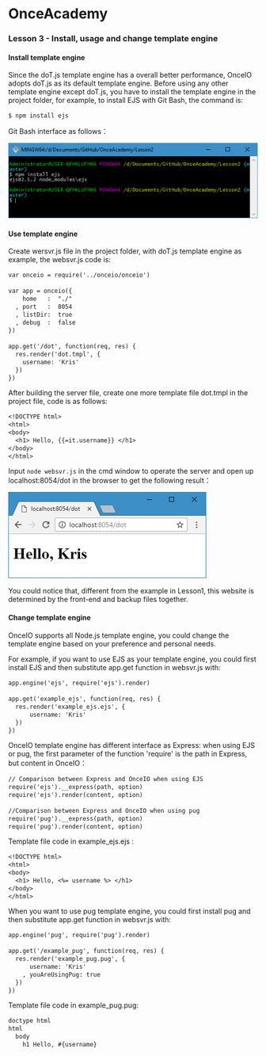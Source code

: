 # OnceAcademy
### Lesson 3 - Install, usage and change template engine    
#### Install template engine  

Since the doT.js template engine has a overall better performance, OnceIO adopts doT.js as its default template engine. Before using any other template engine except doT.js, you have to install the template engine in the project folder, for example, to install EJS with Git Bash, the command is:
    
    $ npm install ejs  

Git Bash interface as follows：

![Git Bash Interface][1]   

#### Use template engine  
   
Create wersvr.js file in the project folder, with doT.js template engine as example, the websvr.js code is: 

    var onceio = require('../onceio/onceio')

    var app = onceio({
        home   :  "./"
      , port   :  8054
      , listDir:  true
      , debug  :  false
    })

    app.get('/dot', function(req, res) {
      res.render('dot.tmpl', {
        username: 'Kris'
      })
    })  
      
After building the server file, create one more template file dot.tmpl in the project file, code is as follows:

    <!DOCTYPE html>
    <html>
    <body>
      <h1> Hello, {{=it.username}} </h1>
    </body>
    </html>  

Input `node websvr.js` in the cmd window to operate the server and open up localhost:8054/dot in the browser to get the following result：  
  
![Browser Effect][2]  
  
You could notice that, different from the example in Lesson1, this website is determined by the front-end and backup files together.
#### Change template engine

OnceIO supports all Node.js template engine, you could change the template engine based on your preference and personal needs. 

For example, if you want to use EJS as your template engine, you could first install EJS and then substitute app.get function in websvr.js with:

    app.engine('ejs', require('ejs').render)

    app.get('example_ejs', function(req, res) {
      res.render('example_ejs.ejs', {
          username: 'Kris'
      })
    })
  
OnceIO template engine has different interface as  Express: when using EJS or pug, the first parameter of the function 'require' is the path in Express, but content in OnceIO：  

    // Comparison between Express and OnceIO when using EJS
    require('ejs').__express(path, option)
    require('ejs').render(content, option)

    //Comparison between Express and OnceIO when using pug
    require('pug').__express(path, option)
    require('pug').render(content, option)

Template file code in example_ejs.ejs :  
  
    <!DOCTYPE html>
    <html>
    <body>
      <h1> Hello, <%= username %> </h1>
    </body>
    </html>
    
When you want to use pug template engine, you could first install pug and then substitute app.get function in websvr.js with:

    app.engine('pug', require('pug').render)

    app.get('/example_pug', function(req, res) {
      res.render('example_pug.pug', {
          username: 'Kris'
        , youAreUsingPug: true
      })
    })
  
Template file code in example_pug.pug:  
  
    doctype html
    html
      body
        h1 Hello, #{username}





  [1]: https://raw.githubusercontent.com/OnceDoc/images/gh-pages/OnceAcademy/Lesson3/install_ejs.png
  [2]: https://raw.githubusercontent.com/OnceDoc/images/gh-pages/OnceAcademy/Lesson3/dot_webpage.png
